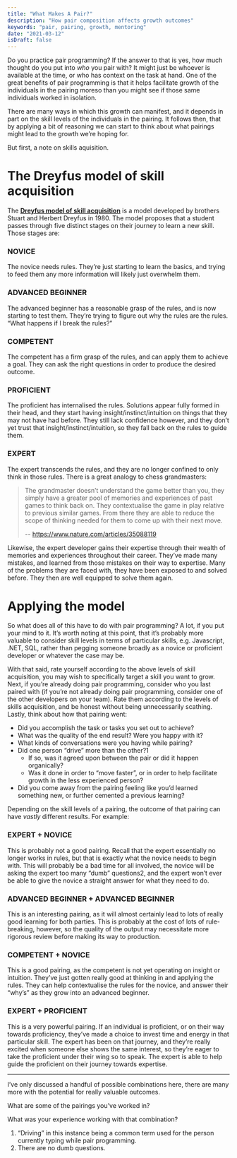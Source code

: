 ```yaml
---
title: "What Makes A Pair?"
description: "How pair composition affects growth outcomes"
keywords: "pair, pairing, growth, mentoring"
date: "2021-03-12"
isDraft: false
---
```


Do you practice pair programming? If the answer to that is yes, how much thought do you put into *who* you pair with? It might just be whoever is available at the time, or who has context on the task at hand. One of the great benefits of pair programming is that it helps facilitate growth of the individuals in the pairing moreso than you might see if those same individuals worked in isolation.

There are many ways in which this growth can manifest, and it depends in part on the skill levels of the individuals in the pairing. It follows then, that by applying a bit of reasoning we can start to think about what pairings might lead to the growth we’re hoping for.

But first, a note on skills aquisition.

# **The Dreyfus model of skill acquisition**

The **[Dreyfus model of skill acquisition](https://en.wikipedia.org/wiki/Dreyfus_model_of_skill_acquisition)** is a model developed by brothers Stuart and Herbert Dreyfus in 1980. The model proposes that a student passes through five distinct stages on their journey to learn a new skill. Those stages are:

### **NOVICE**

The novice needs rules. They’re just starting to learn the basics, and trying to feed them any more information will likely just overwhelm them.

### **ADVANCED BEGINNER**

The advanced beginner has a reasonable grasp of the rules, and is now starting to test them. They’re trying to figure out why the rules are the rules. “What happens if I break the rules?”

### **COMPETENT**

The competent has a firm grasp of the rules, and can apply them to achieve a goal. They can ask the right questions in order to produce the desired outcome.

### **PROFICIENT**

The proficient has internalised the rules. Solutions appear fully formed in their head, and they start having insight/instinct/intuition on things that they may not have had before. They still lack confidence however, and they don’t yet trust that insight/instinct/intuition, so they fall back on the rules to guide them.

### **EXPERT**

The expert transcends the rules, and they are no longer confined to only think in those rules. There is a great analogy to chess grandmasters:

> The grandmaster doesn’t understand the game better than you, they simply have a greater pool of memories and experiences of past games to think back on. They contextualise the game in play relative to previous similar games. From there they are able to reduce the scope of thinking needed for them to come up with their next move.
>
> -- https://www.nature.com/articles/35088119

Likewise, the expert developer gains their expertise through their wealth of memories and experiences throughout their career. They’ve made many mistakes, and learned from those mistakes on their way to expertise. Many of the problems they are faced with, they have been exposed to and solved before. They then are well equipped to solve them again.

# **Applying the model**

So what does all of this have to do with pair programming? A lot, if you put your mind to it. It’s worth noting at this point, that it’s probably more valuable to consider skill levels in terms of particular skills, e.g. Javascript, .NET, SQL, rather than pegging someone broadly as a novice or proficient developer or whatever the case may be.

With that said, rate yourself according to the above levels of skill acquisition, you may wish to specifically target a skill you want to grow. Next, if you’re already doing pair programming, consider who you last paired with (if you’re not already doing pair programming, consider one of the other developers on your team). Rate them according to the levels of skills acquisition, and be honest without being unnecessarily scathing. Lastly, think about how that pairing went:

-   Did you accomplish the task or tasks you set out to achieve?
-   What was the quality of the end result? Were you happy with it?
-   What kinds of conversations were you having while pairing?
-   Did one person “drive” more than the other?1
    -   If so, was it agreed upon between the pair or did it happen organically?
    -   Was it done in order to “move faster”, or in order to help facilitate growth in the less experienced person?
-   Did you come away from the pairing feeling like you’d learned something new, or further cemented a previous learning?

Depending on the skill levels of a pairing, the outcome of that pairing can have *vastly* different results. For example:

### **EXPERT + NOVICE**

This is probably not a good pairing. Recall that the expert essentially no longer works in rules, but that is exactly what the novice needs to begin with. This will probably be a bad time for all involved, the novice will be asking the expert too many “dumb” questions2, and the expert won’t ever be able to give the novice a straight answer for what they need to do.

### **ADVANCED BEGINNER + ADVANCED BEGINNER**

This is an interesting pairing, as it will almost certainly lead to lots of really good learning for both parties. This is probably at the cost of lots of rule-breaking, however, so the quality of the output may necessitate more rigorous review before making its way to production.

### **COMPETENT + NOVICE**

This is a good pairing, as the competent is not yet operating on insight or intuition. They’ve just gotten really good at thinking in and applying the rules. They can help contextualise the rules for the novice, and answer their “why’s” as they grow into an advanced beginner.

### **EXPERT + PROFICIENT**

This is a very powerful pairing. If an individual is proficient, or on their way towards proficiency, they’ve made a choice to invest time and energy in that particular skill. The expert has been on that journey, and they’re really excited when someone else shows the same interest, so they’re eager to take the proficient under their wing so to speak. The expert is able to help guide the proficient on their journey towards expertise.

---

I’ve only discussed a handful of possible combinations here, there are many more with the potential for really valuable outcomes.

What are some of the pairings you’ve worked in?

What was your experience working with that combination?

1. “Driving” in this instance being a common term used for the person currently typing while pair programming.
2. There are no dumb questions.
